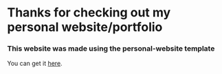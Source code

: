 # Thanks for checking out my personal website/portfolio

### This website was made using the personal-website template

You can get it [here](https://github.com/github/personal-website).
